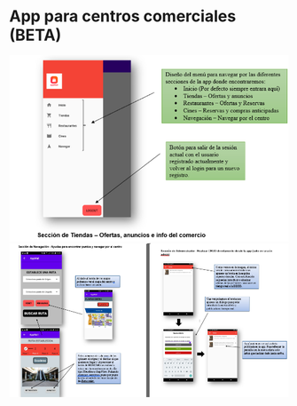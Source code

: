 <h1> App para centros comerciales (BETA) </h1>

![Optional Text](readme.png)
![Optional Text](readme_dos.png)
